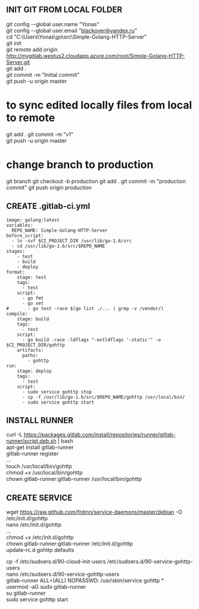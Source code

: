 ## INIT GIT FROM LOCAL FOLDER
git config --global user.name "Yonas"  
git config --global user.email "blackover@yandex.ru"  
cd "C:\Users\Yonas\go\src\Simple-Golang-HTTP-Server"  
git init  
git remote add origin http://mygitlab.westus2.cloudapp.azure.com/root/Simple-Golang-HTTP-Server.git  
git add .  
git commit -m "Initial commit"  
git push -u origin master  
# to sync edited locally files from local to remote 
git add . 
git commit -m "v1"  
git push -u origin master  
# change branch to production
git branch
git checkout -b production
git add .
git commit -m "production commit"
git push origin production

## CREATE .gitlab-ci.yml
```
image: golang:latest
variables:
  REPO_NAME: Simple-Golang-HTTP-Server
before_script:
  - ln -svf $CI_PROJECT_DIR /usr/lib/go-1.6/src
  - cd /usr/lib/go-1.6/src/$REPO_NAME
stages:
    - test
    - build
    - deploy
format:
    stage: test
    tags:
      - test
    script:
      - go fmt
      - go vet
#       - go test -race $(go list ./... | grep -v /vendor/)
compile:
    stage: build
    tags:
      - test
    script:
      - go build -race -ldflags "-extldflags '-static'" -o $CI_PROJECT_DIR/gohttp
    artifacts:
      paths:
        - gohttp
run:
    stage: deploy
    tags:
      - test
    script:
      - sudo service gohttp stop
      - cp -f /usr/lib/go-1.6/src/$REPO_NAME/gohttp /usr/local/bin/
      - sudo service gohttp start
```

## INSTALL RUNNER
curl -L https://packages.gitlab.com/install/repositories/runner/gitlab-runner/script.deb.sh | bash  
apt-get install gitlab-runner  
gitlab-runner register  
	...  
touch /usr/local/bin/gohttp  
chmod +x /usr/local/bin/gohttp  
chown gitlab-runner:gitlab-runner /usr/local/bin/gohttp  

## CREATE SERVICE
wget https://raw.github.com/frdmn/service-daemons/master/debian -O /etc/init.d/gohttp  
nano /etc/init.d/gohttp  
	...  
chmod +x /etc/init.d/gohttp  
chown gitlab-runner:gitlab-runner /etc/init.d/gohttp   
update-rc.d gohttp defaults  
 
cp -f /etc/sudoers.d/90-cloud-init-users /etc/sudoers.d/90-service-gohttp-users  
nano /etc/sudoers.d/90-service-gohttp-users  
	gitlab-runner ALL=(ALL) NOPASSWD: /usr/sbin/service gohttp *  
usermod -aG sudo gitlab-runner  
su gitlab-runner  
sudo service gohttp start  
